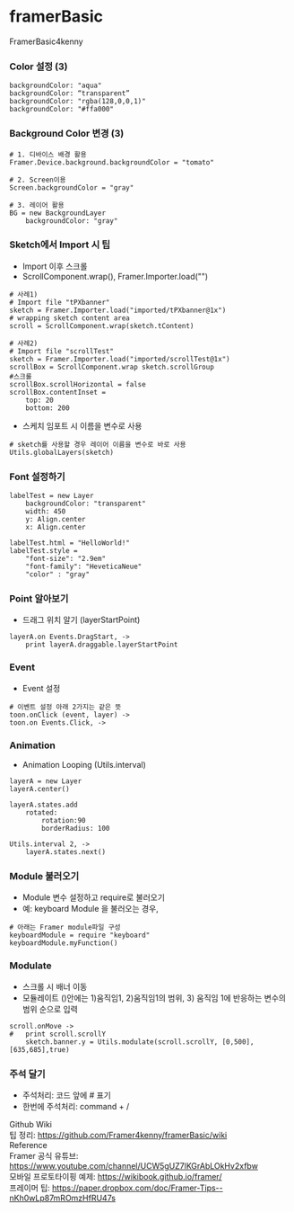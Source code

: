 # framerBasic
FramerBasic4kenny

### Color 설정 (3)
```
backgroundColor: "aqua"
backgroundColor: “transparent”
backgroundColor: "rgba(128,0,0,1)"
backgroundColor: "#ffa000"

```

### Background Color 변경 (3)
```
# 1. 디바이스 배경 활용
Framer.Device.background.backgroundColor = "tomato"

# 2. Screen이용
Screen.backgroundColor = "gray"

# 3. 레이어 활용
BG = new BackgroundLayer
	backgroundColor: "gray"
```

### Sketch에서 Import 시 팁
- Import 이후 스크롤
- ScrollComponent.wrap(), Framer.Importer.load("")
```
# 사례1)
# Import file "tPXbanner"
sketch = Framer.Importer.load("imported/tPXbanner@1x")
# wrapping sketch content area  
scroll = ScrollComponent.wrap(sketch.tContent)

# 사례2)
# Import file "scrollTest"
sketch = Framer.Importer.load("imported/scrollTest@1x")
scrollBox = ScrollComponent.wrap sketch.scrollGroup
#스크롤 
scrollBox.scrollHorizontal = false
scrollBox.contentInset = 
	top: 20
	bottom: 200
```
- 스케치 임포트 시 이름을 변수로 사용
```
# sketch를 사용할 경우 레이어 이름을 변수로 바로 사용
Utils.globalLayers(sketch)
```

### Font 설정하기
```
labelTest = new Layer
	backgroundColor: "transparent"
	width: 450
	y: Align.center
	x: Align.center

labelTest.html = "HelloWorld!"
labelTest.style = 
	"font-size": "2.9em"
	"font-family": "HeveticaNeue" 
	"color" : "gray"
```

### Point 알아보기
- 드래그 위치 알기 (layerStartPoint)
```
layerA.on Events.DragStart, ->
	print layerA.draggable.layerStartPoint
```

### Event
- Event 설정
```
# 이벤트 설정 아래 2가지는 같은 뜻
toon.onClick (event, layer) ->
toon.on Events.Click, ->
```

### Animation 
- Animation Looping (Utils.interval)
```
layerA = new Layer
layerA.center()

layerA.states.add
	rotated:
		rotation:90
		borderRadius: 100

Utils.interval 2, ->
	layerA.states.next()
```

### Module 불러오기
- Module 변수 설정하고 require로 불러오기
- 예: keyboard Module 을 불러오는 경우,
```
# 아래는 Framer module파일 구성
keyboardModule = require "keyboard"
keyboardModule.myFunction()
```

### Modulate 
- 스크롤 시 배너 이동
- 모듈레이트 ()안에는 1)움직임1, 2)움직임1의 범위, 3) 움직임 1에 반응하는 변수의 범위 순으로 입력
```
scroll.onMove -> 
# 	print scroll.scrollY
	sketch.banner.y = Utils.modulate(scroll.scrollY, [0,500],[635,685],true)  
```

### 주석 달기
- 주석처리: 코드 앞에 # 표기
- 한번에 주석처리: command + /

Github Wiki <br>
팁 정리: https://github.com/Framer4kenny/framerBasic/wiki
<br>
Reference <br>
Framer 공식 유튜브: https://www.youtube.com/channel/UCW5gUZ7lKGrAbLOkHv2xfbw <br>
모바일 프로토타이핑 예제: https://wikibook.github.io/framer/ <br>
프레이머 팁: https://paper.dropbox.com/doc/Framer-Tips--nKh0wLp87mROmzHfRU47s <br>
